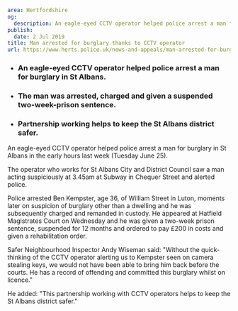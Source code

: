 ```yaml
area: Hertfordshire
og:
  description: An eagle-eyed CCTV operator helped police arrest a man for burglary in St Albans in the early hours last week (Tuesday June 25).
publish:
  date: 2 Jul 2019
title: Man arrested for burglary thanks to CCTV operator
url: https://www.herts.police.uk/news-and-appeals/man-arrested-for-burglary-thanks-to-cctv-operator-0442f
```

* ### An eagle-eyed CCTV operator helped police arrest a man for burglary in St Albans.

 * ### The man was arrested, charged and given a suspended two-week-prison sentence.

 * ### Partnership working helps to keep the St Albans district safer.

An eagle-eyed CCTV operator helped police arrest a man for burglary in St Albans in the early hours last week (Tuesday June 25).

The operator who works for St Albans City and District Council saw a man acting suspiciously at 3.45am at Subway in Chequer Street and alerted police.

Police arrested Ben Kempster, age 36, of William Street in Luton, moments later on suspicion of burglary other than a dwelling and he was subsequently charged and remanded in custody. He appeared at Hatfield Magistrates Court on Wednesday and he was given a two-week prison sentence, suspended for 12 months and ordered to pay £200 in costs and given a rehabilitation order.

Safer Neighbourhood Inspector Andy Wiseman said: "Without the quick-thinking of the CCTV operator alerting us to Kempster seen on camera stealing keys, we would not have been able to bring him back before the courts. He has a record of offending and committed this burglary whilst on licence."

He added: "This partnership working with CCTV operators helps to keep the St Albans district safer."
